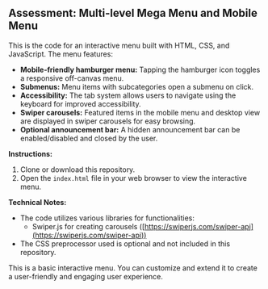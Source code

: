 ## Assessment: Multi-level Mega Menu and Mobile Menu  

This is the code for an interactive menu built with HTML, CSS, and JavaScript. The menu features:

* **Mobile-friendly hamburger menu:** Tapping the hamburger icon toggles a responsive off-canvas menu.
* **Submenus:** Menu items with subcategories open a submenu on click. 
* **Accessibility:** The tab system allows users to navigate using the keyboard for improved accessibility. 
* **Swiper carousels:** Featured items in the mobile menu and desktop view are displayed in swiper carousels for easy browsing.
* **Optional announcement bar:** A hidden announcement bar can be enabled/disabled and closed by the user.  

**Instructions:**

1. Clone or download this repository.
2. Open the `index.html` file in your web browser to view the interactive menu.

**Technical Notes:**

* The code utilizes various libraries for functionalities:
    * Swiper.js for creating carousels ([https://swiperjs.com/swiper-api](https://swiperjs.com/swiper-api))
* The CSS preprocessor used is optional and not included in this repository.




This is a basic interactive menu. You can customize and extend it to create a user-friendly and engaging user experience.

